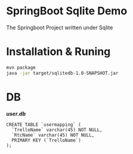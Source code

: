# SpringBoot Sqlite Demo
The Springboot Project written under Sqlite

# Installation & Runing

```bash
mvn package
java -jar target/sqlitedb-1.0-SNAPSHOT.jar
```

# DB

***user.db***
```
CREATE TABLE `usermapping` (
  `TrelloName` varchar(45) NOT NULL,
  `RtcName` varchar(45) NOT NULL,
  PRIMARY KEY (`TrelloName`)
);
```